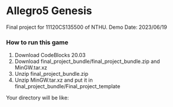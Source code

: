 # Allegro5 Genesis

Final project for 11120CS135500 of NTHU.
Demo Date: 2023/06/19

### How to run this game 

1. Download CodeBlocks 20.03 
2. Download final_project_bundle/final_project_bundle.zip and MinGW.tar.xz
3. Unzip final_project_bundle.zip
4. Unzip MinGW.tar.xz and put it in final_project_bundle/Final_project_template

Your directory will be like:


